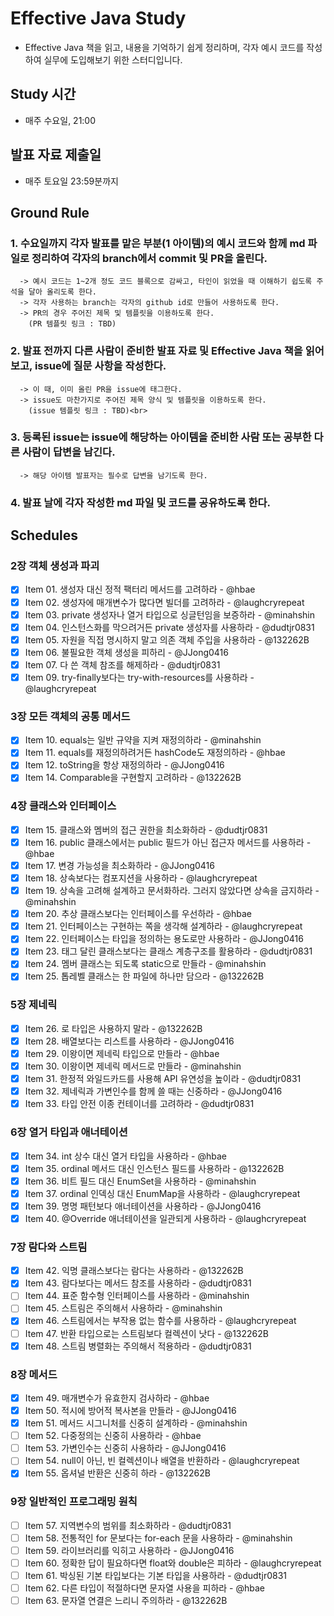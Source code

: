 # Effective Java Study
- Effective Java 책을 읽고, 내용을 기억하기 쉽게 정리하며, 각자 예시 코드를 작성하여 실무에 도입해보기 위한 스터디입니다.

## Study 시간
- 매주 수요일, 21:00

## 발표 자료 제출일
- 매주 토요일 23:59분까지

## Ground Rule
### 1. 수요일까지 각자 발표를 맡은 부분(1 아이템)의 예시 코드와 함께 md 파일로 정리하여 각자의 branch에서 commit 및 PR을 올린다.
      -> 예시 코드는 1~2개 정도 코드 블록으로 감싸고, 타인이 읽었을 때 이해하기 쉽도록 주석을 달아 올리도록 한다.
      -> 각자 사용하는 branch는 각자의 github id로 만들어 사용하도록 한다.
      -> PR의 경우 주어진 제목 및 템플릿을 이용하도록 한다.
        (PR 템플릿 링크 : TBD)
### 2. 발표 전까지 다른 사람이 준비한 발표 자료 및 Effective Java 책을 읽어보고, issue에 질문 사항을 작성한다.
      -> 이 때, 이미 올린 PR을 issue에 태그한다.
      -> issue도 마찬가지로 주어진 제목 양식 및 템플릿을 이용하도록 한다.
        (issue 템플릿 링크 : TBD)<br>
### 3. 등록된 issue는 issue에 해당하는 아이템을 준비한 사람 또는 공부한 다른 사람이 답변을 남긴다.
      -> 해당 아이템 발표자는 필수로 답변을 남기도록 한다.
### 4. 발표 날에 각자 작성한 md 파일 및 코드를 공유하도록 한다.

## Schedules
### 2장 객체 생성과 파괴
- [X] Item 01. 생성자 대신 정적 팩터리 메서드를 고려하라 - @hbae
- [X] Item 02. 생성자에 매개변수가 많다면 빌더를 고려하라 - @laughcryrepeat
- [X] Item 03. private 생성자나 열거 타입으로 싱글턴임을 보증하라 - @minahshin
- [X] Item 04. 인스턴스화를 막으려거든 private 생성자를 사용하라 - @dudtjr0831
- [X] Item 05. 자원을 직접 명시하지 말고 의존 객체 주입을 사용하라 - @132262B
- [X] Item 06. 불필요한 객체 생성을 피하리 - @JJong0416
- [X] Item 07. 다 쓴 객체 참조를 해제하라 - @dudtjr0831
- [X] Item 09. try-finally보다는 try-with-resources를 사용하라 - @laughcryrepeat

### 3장 모든 객체의 공통 메서드
- [X] Item 10. equals는 일반 규약을 지켜 재정의하라 - @minahshin
- [X] Item 11. equals를 재정의하려거든 hashCode도 재정의하라 - @hbae
- [X] Item 12. toString을 항상 재정의하라 - @JJong0416
- [X] Item 14. Comparable을 구현할지 고려하라 - @132262B

### 4장 클래스와 인터페이스
- [X] Item 15. 클래스와 멤버의 접근 권한을 최소화하라 - @dudtjr0831
- [X] Item 16. public 클래스에서는 public 필드가 아닌 접근자 메서드를 사용하라 - @hbae
- [X] Item 17. 변경 가능성을 최소화하라 - @JJong0416
- [X] Item 18. 상속보다는 컴포지션을 사용하라 - @laughcryrepeat
- [X] Item 19. 상속을 고려해 설계하고 문서화하라. 그러지 않았다면 상속을 금지하라 - @minahshin
- [X] Item 20. 추상 클래스보다는 인터페이스를 우선하라 - @hbae
- [X] Item 21. 인터페이스는 구현하는 쪽을 생각해 설계하라 - @laughcryrepeat
- [X] Item 22. 인터페이스는 타입을 정의하는 용도로만 사용하라 - @JJong0416
- [X] Item 23. 태그 달린 클래스보다는 클래스 계층구조를 활용하라 - @dudtjr0831
- [X] Item 24. 멤버 클래스는 되도록 static으로 만들라 - @minahshin
- [X] Item 25. 톱레벨 클래스는 한 파일에 하나만 담으라 - @132262B

### 5장 제네릭
- [X] Item 26. 로 타입은 사용하지 말라 - @132262B
- [X] Item 28. 배열보다는 리스트를 사용하라 - @JJong0416
- [X] Item 29. 이왕이면 제네릭 타입으로 만들라 - @hbae
- [X] Item 30. 이왕이면 제네릭 메서드로 만들라 - @minahshin
- [X] Item 31. 한정적 와일드카드를 사용해 API 유연성을 높이라 - @dudtjr0831
- [X] Item 32. 제네릭과 가변인수를 함께 쓸 때는 신중하라 - @JJong0416
- [X] Item 33. 타입 안전 이종 컨테이너를 고려하라 - @dudtjr0831

### 6장 열거 타입과 애너테이션
- [X] Item 34. int 상수 대신 열거 타입을 사용하라 - @hbae
- [X] Item 35. ordinal 메서드 대신 인스턴스 필드를 사용하라 - @132262B
- [X] Item 36. 비트 필드 대신 EnumSet을 사용하라 - @minahshin
- [X] Item 37. ordinal 인덱싱 대신 EnumMap을 사용하라 - @laughcryrepeat
- [X] Item 39. 명명 패턴보다 애너테이션을 사용하라 - @JJong0416
- [X] Item 40. @Override 애너테이션을 일관되게 사용하라 - @laughcryrepeat

### 7장 람다와 스트림
- [X] Item 42. 익명 클래스보다는 람다는 사용하라 - @132262B
- [X] Item 43. 람다보다는 메서드 참조를 사용하라 - @dudtjr0831
- [ ] Item 44. 표준 함수형 인터페이스를 사용하라 - @minahshin
- [ ] Item 45. 스트림은 주의해서 사용하라 - @minahshin
- [X] Item 46. 스트림에서는 부작용 없는 함수를 사용하라 - @laughcryrepeat
- [ ] Item 47. 반환 타입으로는 스트림보다 컬렉션이 낫다 - @132262B
- [X] Item 48. 스트림 병렬화는 주의해서 적용하라 - @dudtjr0831

### 8장 메서드
- [X] Item 49. 매개변수가 유효한지 검사하라 - @hbae
- [X] Item 50. 적시에 방어적 복사본을 만들라 - @JJong0416
- [X] Item 51. 메서드 시그니처를 신중히 설계하라 - @minahshin
- [ ] Item 52. 다중정의는 신중히 사용하라 - @hbae
- [ ] Item 53. 가변인수는 신중히 사용하라 - @JJong0416
- [ ] Item 54. null이 아닌, 빈 컬렉션이나 배열을 반환하라 - @laughcryrepeat
- [X] Item 55. 옵셔널 반환은 신중히 하라 - @132262B

### 9장 일반적인 프로그래밍 원칙
- [ ] Item 57. 지역변수의 범위를 최소화하라 - @dudtjr0831
- [ ] Item 58. 전통적인 for 문보다는 for-each 문을 사용하라 - @minahshin
- [ ] Item 59. 라이브러리를 익히고 사용하라 - @JJong0416
- [ ] Item 60. 정확한 답이 필요하다면 float와 double은 피하라 - @laughcryrepeat
- [ ] Item 61. 박싱된 기본 타입보다는 기본 타입을 사용하라 - @dudtjr0831
- [ ] Item 62. 다른 타입이 적절하다면 문자열 사용을 피하라 - @hbae
- [ ] Item 63. 문자열 연결은 느리니 주의하라 - @132262B
